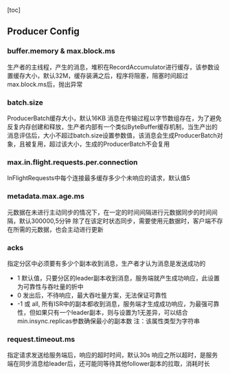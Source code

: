 [toc]

## Producer Config

### buffer.memory & max.block.ms

生产者的主线程，产生的消息，堆积在RecordAccumulator进行缓存，该参数设置缓存大小，默认32M，缓存装满之后，程序将阻塞，阻塞时间超过max.block.ms后，抛出异常

### batch.size

ProducerBatch缓存大小，默认16KB
消息在传输过程以字节数组存在，为了避免反复内存创建和释放，生产者内部有一个类似ByteBuffer缓存机制，当生产出的消息评估后，大小不超过batch.size设置参数值，该消息会生成ProducerBatch对象，且被复用，超过该大小，生成的ProducerBatch不会复用

### max.in.flight.requests.per.connection

InFlightRequests中每个连接最多缓存多少个未响应的请求，默认值5

### metadata.max.age.ms

元数据在未进行主动同步的情况下，在一定的时间间隔进行元数据同步的时间间隔，默认300000,5分钟
除了在该定时状态同步，需要使用元数据时，客户端不存在所需的元数据，也会主动进行更新

### acks

指定分区中必须要有多少个副本收到消息，生产者才认为消息是发送成功的

- 1 默认值，只要分区的leader副本收到消息，服务端就产生成功响应，此设置为可靠性与吞吐量的折中
- 0 发出后，不待响应，最大吞吐量方案，无法保证可靠性
- -1 或 all, 所有ISR中的副本都收到消息，服务端才生成成功响应，为最强可靠性，但如果只有一个leader副本，则与设置为1无差异，可以结合min.insync.replicas参数确保最小的副本数
  注：该属性类型为字符串

### request.timeout.ms

指定请求发送给服务端后，响应的超时时间，默认30s
响应之所以超时，是服务端在同步消息给leader后，还可能同等待其他follower副本的拉取，消耗时长
